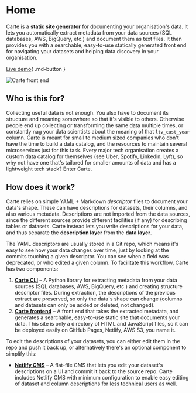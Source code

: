 # Home

Carte is a **static site generator** for documenting your organisation's data. It lets you automatically extract metadata from your data sources (SQL databases, AWS, BigQuery, etc.) and document them as text files. It then provides you with a searchable, easy-to-use statically generated front end for navigating your datasets and helping data discovery in your organisation.

[Live demo](https://demo.cartedata.com){ .md-button }

![Carte front end](/assets/images/carte_screenshot.png)

## Who is this for?
Collecting useful data is not enough. You also have to document its structure and meaning somewhere so that it's visible to others. Otherwise people end up collecting or transforming the same data multiple times, or constantly nag your data scientists about the meaning of that `ltv_cust_year` column.
Carte is meant for small to medium sized companies who don't have the time to build a data catalog, and the resources to maintain several microservices just for this task. 
Every major tech organisation creates a custom data catalog for themselves (see Uber, Spotify, Linkedin, Lyft), so why not have one that's tailored for smaller amounts of data and has a lightweight tech stack? Enter Carte.

## How does it work?
Carte relies on simple YAML + Markdown *descriptor* files to document your data's shape. These can have descriptions for datasets, their columns, and also various metadata. Descriptions are not imported from the data sources, since the different sources provide different facilities (if any) for describing tables or datasets. Carte instead lets you write descriptions for your data, and thus separate the **description layer** from the **data layer**.

The YAML descriptors are usually stored in a Git repo, which means it's easy to see how your data changes over time, just by looking at the commits touching a given descriptor. You can see when a field was deprecated, or who edited a given column.
To facilitate this workflow, Carte has two components:

1. [**Carte CLI**](/extraction) – A Python library for extracting metadata from your data sources (SQL databases, AWS, BigQuery, etc.) and creating structure descriptor files. During extraction, the descriptions of the previous extract are preserved, so only the data's shape can change (columns and datasets can only be added or deleted, not changed).
2. [**Carte frontend**](/frontend) – A front end that takes the extracted metadata, and generates a searchable, easy-to-use static site that documents your data. This site is only a directory of HTML and JavaScript files, so it can be deployed easily on GitHub Pages, Netlify, AWS S3, you name it.

To edit the descriptions of your datasets, you can either edit them in the repo and push it back up, or alternatively there's an optional component to simplify this:

- [**Netlify CMS**](/admin) – A flat-file CMS that lets you edit your dataset's descriptions on a UI and commit it back to the source repo. Carte includes Netlify CMS with minimum configuration to enable easy editing of dataset and column descriptions for less technical users as well.
